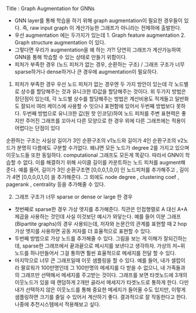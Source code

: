 Title : Graph Augmentation for GNNs

- GNN layer를 통해 학습을 하기 위해 graph augmentation이 필요한 경우들이 있다. 즉, raw input graph 이 게산가능한 그래프가 아니라는 전제하에 출발한다.
- 우선 augmentation 에는 두가지가 있는데 1. Graph feature augmentation 2. Graph structure augmentation 이 있다.
- 그렇다면 우리가 augmentation을 왜 하는 가?! 당연히 그래프가 계산가능하여 GNN을 통해 학습할 수 있는 상태로 만들기 위함이다. 
- 피처가 부족한 경우 (노드 피처가 없는 경우, 순환하는 구조) / 그래프 구조가 너무 sparse하거나 dense하거나 큰 경우에 augmentation이 필요하다. 

1. 피처가 부족한 경우 
우선 노드 피처가 없는 경우엔 두 가지 방안이 있는데 각 노드별로 상수를 할당해주는 것과 유니크한 ID값을 할당해주는 것이다.
위 두가지 방법은 장단점이 있는데, 각 노드별 상수를 할당해주는 방법은 계산비용도 적게들고 일반화도 잘되서 여러 케이스에 사용할 수 잇으나 표현함에 있어서 두번째 방법보다 못하다.
두번째 방법으로 유니크한 값(원 핫 인코딩)하여 노드 피처를 주변 표현력은 좋지만 주어진 그래프를 꼬아서 다른 모양으로 한 경우 외에 다른 그래프에는 적용이 어렵다는 단점이 있다

순환하는 구조는 사실상 길이가 3인 순환구조의 v1노드와 길이가 4인 순환구조의 v2노드가 분명히 다름에도 구분할 수가없다. 왜냐면 모든 노드가 degree 2를 가지고 있으며 이웃노드들 또한 동일하다.
computational 그래프도 모든게 똑같다. 따라서 GNN이 학습할 수 없다. 이를 해결하기 위해 사이클 길이를 카운트하는 노드 피처를 augment해준다.
예를 들어, 길이가 3인 순환구조면 [0,0,0,1,0,0] 인 노드피처를 추가해주고 , 길이가 4면 [0,0,0,0,1,0] 을 추가해준다. 그 외에도 node degree , clustering coef , pagerank , centrality 등을 추가해줄 수 있다.

2. 그래프 구조가 너무 sparse or dense or large 한 경우
- 첫번째로 sparse한 경우 가상 엣지를 추가해준다. 직관은 인접행렬로 A 대신 A+A제곱을 사용하는 것인데 사실 이것보단 예시가 와닿는다. 
예를 들어 이분 그래프(Bipartite graphs)의 경우 사용되는데, 저자와 논문간의 관계를 표현할 때 2 hop 가상 엣지를 사용하면 공동 저자를 더 효율적으로 표현할 수 있다. 
- 두번째 방법으로 가상 노드를 추가해줄 수 있다. 그림을 보는 게 이해가 잘되긴하는데, sparse한 그래프에서 끝과끝으로 메시지를 보낸다고 생각하자. 가상의 저~위 노드를 하나만들어서 그걸 통하면 훨씬 효율적으로 메세지를 전달 할 수 있다.
- 마지막으로 너무 큰 그래프일때 이웃 샘플링을 할 수 있다. 예를 들어, 내가 셀럽이라 팔로워가 100만명인데 그 100만명의 메세지를 다 받을 수 없으니, 내 가족들과의 그래프만 선택해서 메세지를 주고받는 것이다. 
그래프를 보면 타겟노드에 3개의 이웃노드가 있을 때 랜덤하게 2개만 골라서 메세지가 타겟노드로 통하게 한다. 다만 내가 선택하지 않은 이웃노드를 통해 중요한 메세지가 들어올 수도 있지만, 이렇게 샘플링하면 크기를 줄일 수 있어서 계산하기 좋다. 결과적으로 잘 작동한다고 한다. 나중에 추천시스템에서 적용해보고 싶다. 
